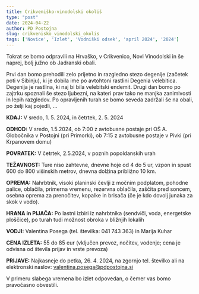 ```yaml
---
title: Crikveniško-vinodolski okoliš
type: "post"
date: 2024-04-22
author: PD Postojna
slug: crikvenisko_vinodolski_okolis
tags: ['Novice', 'Izlet', 'Vodniški odsek', 'april 2024', '2024']
---
```


Tokrat se bomo odpravili na Hrvaško, v Crikvenico, Novi Vinodolski in še naprej, bolj južno ob Jadranski obali. 

Prvi dan bomo prehodili zelo prijetno in razgledno stezo degenije (začetek poti v Sibinju), ki je dobila ime po avtohtoni rastlini Degenia velebitica. Degenija je rastlina, ki naj bi bila velebitski endemit. Drugi dan bomo po zajtrku spoznali še stezo ljubezni, na kateri prav tako ne manjka zanimivosti in lepih razgledov. Po opravljenih turah se bomo seveda zadržali še na obali, po želji kaj pojedli, …

**KDAJ:**  	V sredo, 1. 5. 2024, in četrtek, 2. 5. 2024

**ODHOD:**	V sredo, 1.5.2024, ob 7:00 z avtobusne postaje pri OŠ A. Globočnika v Postojni (pri Primorki), ob 7:15 z avtobusne postaje v Pivki (pri Krpanovem domu)

**POVRATEK:**	V četrtek, 2.5.2024, v poznih popoldanskih urah

**TEŽAVNOST:**	Ture niso zahtevne, dnevne hoje od 4 do 5 ur, vzpon in spust 600 do 800 višinskih metrov, dnevna dolžina približno 10 km. 

**OPREMA:**  	Nahrbtnik, visoki planinski čevlji z močnim podplatom, pohodne palice, oblačila, primerna vremenu, rezervna oblačila, zaščita pred soncem, osebna oprema za prenočitev, kopalke in brisača (če je kdo dovolj junaka za skok v vodo).

**HRANA in PIJAČA:**	Po lastni izbiri iz nahrbtnika (sendviči, voda, energetske ploščice), po turah tudi možnost obroka v bližnjih lokalih

**VODJI:**  	Valentina Posega (tel. številka: 041 743 363) in Marija Kuhar

**CENA IZLETA:**  55 do 85 eur (vključen prevoz, nočitev, vodenje; cena je odvisna od števila prijav in vrste prevoza)

**PRIJAVE:**  	Najkasneje do petka, 26. 4. 2024, na zgornjo tel. številko ali na elektronski naslov: valentina.posega@pdpostojna.si

V primeru slabega vremena bo izlet odpovedan, o čemer vas bomo pravočasno obvestili.
